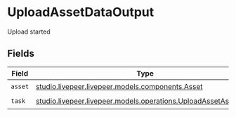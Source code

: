 # UploadAssetDataOutput

Upload started


## Fields

| Field                                                                                                              | Type                                                                                                               | Required                                                                                                           | Description                                                                                                        |
| ------------------------------------------------------------------------------------------------------------------ | ------------------------------------------------------------------------------------------------------------------ | ------------------------------------------------------------------------------------------------------------------ | ------------------------------------------------------------------------------------------------------------------ |
| `asset`                                                                                                            | [studio.livepeer.livepeer.models.components.Asset](../../models/components/Asset.md)                               | :heavy_check_mark:                                                                                                 | N/A                                                                                                                |
| `task`                                                                                                             | [studio.livepeer.livepeer.models.operations.UploadAssetAssetTask](../../models/operations/UploadAssetAssetTask.md) | :heavy_check_mark:                                                                                                 | N/A                                                                                                                |